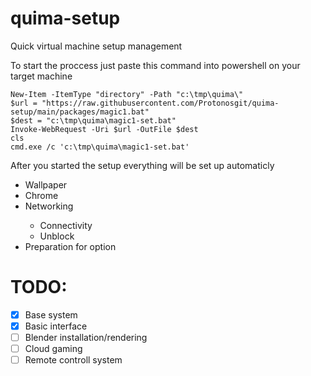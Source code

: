# quima-setup
 Quick virtual machine setup management
 
 
 To start the proccess just paste this command into powershell on your target machine
 
```Batch
New-Item -ItemType "directory" -Path "c:\tmp\quima\"
$url = "https://raw.githubusercontent.com/Protonosgit/quima-setup/main/packages/magic1.bat"
$dest = "c:\tmp\quima\magic1-set.bat"
Invoke-WebRequest -Uri $url -OutFile $dest
cls
cmd.exe /c 'c:\tmp\quima\magic1-set.bat'
```
After you started the setup everything will be set up automaticly




<ul>
  <li>Wallpaper</li>
  <li>Chrome</li>
  <li>Networking</li>
  <ul>
   <li>Connectivity </li>
   <li>Unblock</li>
 </ul>
  <li>Preparation for option</li>
</ul>

# TODO:
- [x] Base system
- [x] Basic interface
- [ ] Blender installation/rendering
- [ ] Cloud gaming
- [ ] Remote controll system
